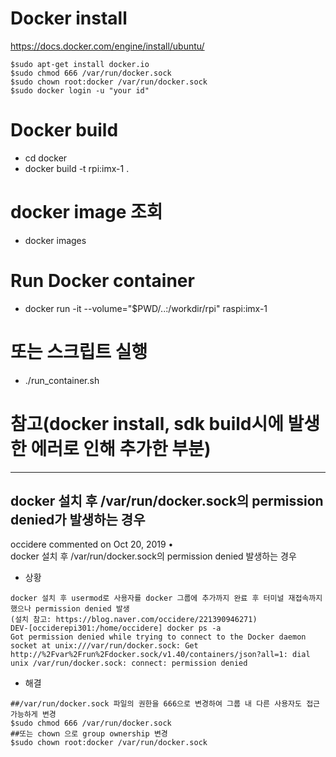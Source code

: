 # Docker install
https://docs.docker.com/engine/install/ubuntu/
~~~
$sudo apt-get install docker.io
$sudo chmod 666 /var/run/docker.sock
$sudo chown root:docker /var/run/docker.sock
$sudo docker login -u "your id"
~~~

# Docker build  
 - cd docker
 - docker build -t rpi:imx-1 .

# docker image 조회
 - docker images

# Run Docker container 
 - docker run -it --volume="$PWD/..:/workdir/rpi" raspi:imx-1

# 또는 스크립트 실행
 - ./run_container.sh

# 참고(docker install, sdk build시에 발생한 에러로 인해 추가한 부분)
-----------------------------------------
## docker 설치 후 /var/run/docker.sock의 permission denied가 발생하는 경우
occidere commented on Oct 20, 2019 •  
docker 설치 후 /var/run/docker.sock의 permission denied 발생하는 경우  
 - 상황  
  ~~~
  docker 설치 후 usermod로 사용자를 docker 그룹에 추가까지 완료 후 터미널 재접속까지 했으나 permission denied 발생
  (설치 참고: https://blog.naver.com/occidere/221390946271)
  DEV-[occiderepi301:/home/occidere] docker ps -a
  Got permission denied while trying to connect to the Docker daemon socket at unix:///var/run/docker.sock: Get http://%2Fvar%2Frun%2Fdocker.sock/v1.40/containers/json?all=1: dial unix /var/run/docker.sock: connect: permission denied
  ~~~
  
 - 해결  
  ~~~
  ##/var/run/docker.sock 파일의 권한을 666으로 변경하여 그룹 내 다른 사용자도 접근 가능하게 변경
  $sudo chmod 666 /var/run/docker.sock
  ##또는 chown 으로 group ownership 변경
  $sudo chown root:docker /var/run/docker.sock
  ~~~
